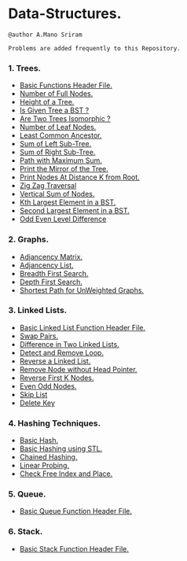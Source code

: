 # Data-Structures.

```
@author A.Mano Sriram

Problems are added frequently to this Repository.
```

### 1. Trees.
    
- [Basic Functions Header File.](https://github.com/manosriram/Data-Structures/blob/master/trees/basicTreeTemplate.h)
- [Number of Full Nodes.](https://github.com/manosriram/Data-Structures/blob/master/trees/fullNodes.cpp)
- [Height of a Tree.](https://github.com/manosriram/Data-Structures/blob/master/trees/heightOfATree.cpp)
- [Is Given Tree a BST ?](https://github.com/manosriram/Data-Structures/blob/master/trees/isBST2.cpp)
- [Are Two Trees Isomorphic ?](https://github.com/manosriram/Data-Structures/blob/master/trees/isomorphicOrNot.cpp)
- [Number of Leaf Nodes.](https://github.com/manosriram/Data-Structures/blob/master/trees/leafNodesCount.cpp)
- [Least Common Ancestor.](https://github.com/manosriram/Data-Structures/blob/master/trees/leastCommonAncestor.cpp)
- [Sum of Left Sub-Tree.](https://github.com/manosriram/Data-Structures/blob/master/trees/leftSubTreeSum.cpp)
- [Sum of Right Sub-Tree.](https://github.com/manosriram/Data-Structures/blob/master/trees/rightSubTreeSum.cpp)
- [Path with Maximum Sum.](https://github.com/manosriram/Data-Structures/blob/master/trees/maxSumPath.cpp)
- [Print the Mirror of the Tree.](https://github.com/manosriram/Data-Structures/blob/master/trees/mirrorTree.cpp)
- [Print Nodes At Distance K from Root.](https://github.com/manosriram/Data-Structures/blob/master/trees/nodesAtDistanceK.cpp)
- [Zig Zag Traversal](https://github.com/manosriram/Data-Structures/blob/master/trees/zigZagTraversal.cpp)
- [Vertical Sum of Nodes.](https://github.com/manosriram/Data-Structures/blob/master/trees/verticalSum.cpp)
- [Kth Largest Element in a BST.](https://github.com/manosriram/Data-Structures/blob/master/trees/kthLargestElement.cpp)
- [Second Largest Element in a BST.](https://github.com/manosriram/Data-Structures/blob/master/trees/secondLargest.cpp)
- [Odd Even Level Difference](https://github.com/manosriram/Data-Structures/blob/master/trees/oddEvenLevelDifference.cpp)

### 2. Graphs.

- [Adjancency Matrix.](https://github.com/manosriram/Data-Structures/blob/master/Graphs/AdjacencyGraph.cpp)
- [Adjancency List.](https://github.com/manosriram/Data-Structures/blob/master/Graphs/AdjacencyList.cpp)
- [Breadth First Search.](https://github.com/manosriram/Data-Structures/blob/master/Graphs/BFS.cpp)
- [Depth First Search.](https://github.com/manosriram/Data-Structures/blob/master/Graphs/DFS.cpp)
- [Shortest Path for UnWeighted Graphs.](https://github.com/manosriram/Data-Structures/blob/master/Graphs/shortest_BellmanFord.cpp)

### 3. Linked Lists.

- [Basic Linked List Function Header File.](https://github.com/manosriram/Data-Structures/blob/master/linkedLists/basicActions.h)
- [Swap Pairs.](https://github.com/manosriram/Data-Structures/blob/master/linkedLists/swapPairs.cpp)
- [Difference in Two Linked Lists.](https://github.com/manosriram/Data-Structures/blob/master/linkedLists/difference.cpp)
- [Detect and Remove Loop.](https://github.com/manosriram/Data-Structures/blob/master/linkedLists/detectLoop.cpp)
- [Reverse a Linked List.](https://github.com/manosriram/Data-Structures/blob/master/linkedLists/reverseLinkedList.cpp)
- [Remove Node without Head Pointer.](https://github.com/manosriram/Data-Structures/blob/master/linkedLists/pointersCon.cpp)
- [Reverse First K Nodes.](https://github.com/manosriram/Data-Structures/blob/master/linkedLists/reverseFirstKNodes.cpp)
- [Even Odd Nodes.](https://github.com/manosriram/Data-Structures/blob/master/linkedLists/oddEven.cpp)
- [Skip List](https://github.com/manosriram/Data-Structures/blob/master/linkedLists/skipList.cpp)
- [Delete Key](https://github.com/manosriram/Data-Structures/blob/master/linkedLists/deleteKeys.cpp)

### 4. Hashing Techniques.

- [Basic Hash.](https://github.com/manosriram/Data-Structures/blob/master/Hashing/basicHash.cpp)
- [Basic Hashing using STL.](https://github.com/manosriram/Data-Structures/blob/master/Topics/hashTable/hashTable.h)
- [Chained Hashing.](https://github.com/manosriram/Data-Structures/blob/master/Hashing/chainedHash.cpp)
- [Linear Probing.](https://github.com/manosriram/Data-Structures/blob/master/Hashing/linearProbing.cpp)
- [Check Free Index and Place.](https://github.com/manosriram/Data-Structures/blob/master/Hashing/tester.cpp)

### 5. Queue.
- [Basic Queue Function Header File.](https://github.com/manosriram/Data-Structures/tree/master/queue)

### 6. Stack.
- [Basic Stack Function Header File.](https://github.com/manosriram/Data-Structures/tree/master/stacks)
